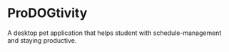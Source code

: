 # ProDOGtivity
A desktop pet application that helps student with schedule-management and staying productive.

